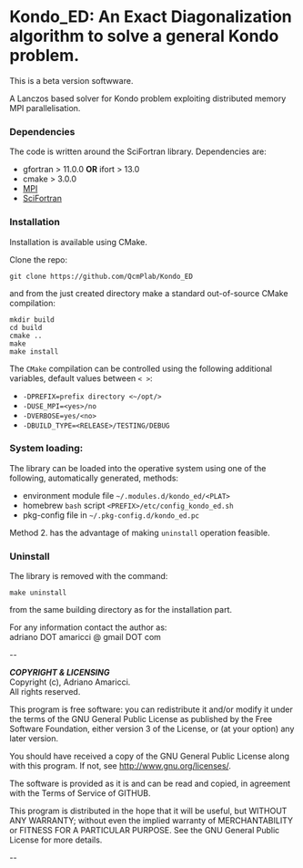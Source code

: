 # Kondo_ED: An Exact Diagonalization algorithm to solve a general Kondo problem. 

This is a beta version softwware.

A Lanczos based solver for Kondo problem exploiting distributed memory MPI parallelisation. 

### Dependencies

The code is written around the SciFortran library. Dependencies are:   

* gfortran > 11.0.0 **OR** ifort  > 13.0
* cmake > 3.0.0    
* [MPI](https://github.com/open-mpi/ompi)
* [SciFortran](https://github.com/QcmPlab/SciFortran)


### Installation
Installation is  available using CMake.    

Clone the repo:

`git clone https://github.com/QcmPlab/Kondo_ED`

and from the just created directory make a standard out-of-source CMake compilation:

`mkdir build`  
 `cd build`  
`cmake ..`     
`make`     
`make install`   

The `CMake` compilation can be controlled using the following additional variables, default values between `< >`:   

* `-DPREFIX=prefix directory <~/opt/>` 
* `-DUSE_MPI=<yes>/no`  
* `-DVERBOSE=yes/<no> `  
* `-DBUILD_TYPE=<RELEASE>/TESTING/DEBUG`  

### System loading: 

The library can be loaded into the operative system using one of the following, automatically generated, methods:    

* environment module file `~/.modules.d/kondo_ed/<PLAT>`  
* homebrew `bash` script `<PREFIX>/etc/config_kondo_ed.sh`
* pkg-config file in `~/.pkg-config.d/kondo_ed.pc`


Method 2. has the advantage of making `uninstall` operation feasible. 

### Uninstall

The library is removed with the command:

`make uninstall`

from the same building directory as for the installation part. 



For any information contact the author as:  
adriano DOT amaricci @ gmail DOT com

--

***COPYRIGHT & LICENSING***  
Copyright  (c), Adriano Amaricci.  
All rights reserved. 

This program is free software: you can redistribute it and/or modify
it under the terms of the GNU General Public License as published by
the Free Software Foundation, either version 3 of the License, or
(at your option) any later version.

You should have received a copy of the GNU General Public License
along with this program.  If not, see <http://www.gnu.org/licenses/>.

The software is provided as it is and can be read and copied, in agreement with 
the Terms of Service of GITHUB. 

This program is distributed in the hope that it will be useful,
but WITHOUT ANY WARRANTY; without even the implied warranty of
MERCHANTABILITY or FITNESS FOR A PARTICULAR PURPOSE.  See the
GNU General Public License for more details.

--



